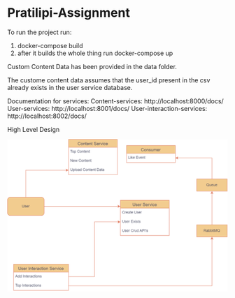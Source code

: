 # Pratilipi-Assignment

To run the project run:

1) docker-compose build
2) after it builds the whole thing run docker-compose up


Custom Content Data has been provided in the data folder.

The custome content data assumes that the user_id present in the csv already exists in the user service database.

Documentation for services:
Content-services: http://localhost:8000/docs/
User-services: http://localhost:8001/docs/
User-interaction-services: http://localhost:8002/docs/


High Level Design

![](design/HLD.png)
